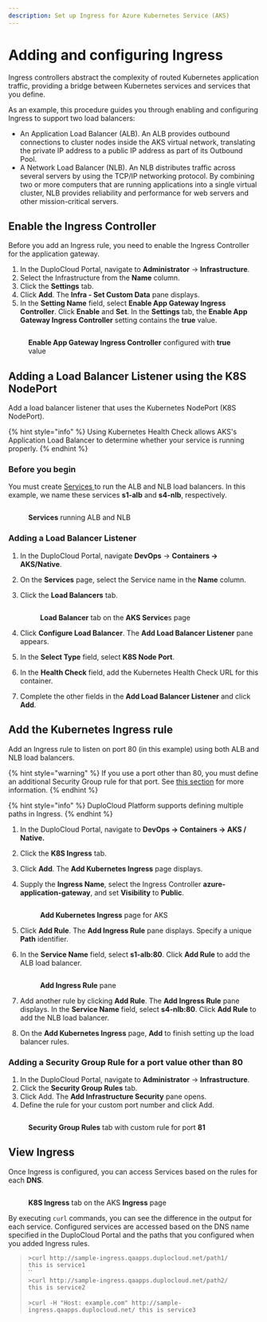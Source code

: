 ```yaml
---
description: Set up Ingress for Azure Kubernetes Service (AKS)
---
```


# Adding and configuring Ingress

Ingress controllers abstract the complexity of routed Kubernetes application traffic, providing a bridge between Kubernetes services and services that you define.

As an example, this procedure guides you through enabling and configuring Ingress to support two load balancers:

* An Application Load Balancer (ALB). An ALB provides outbound connections to cluster nodes inside the AKS virtual network, translating the private IP address to a public IP address as part of its Outbound Pool.
* A Network Load Balancer (NLB). An NLB distributes traffic across several servers by using the TCP/IP networking protocol. By combining two or more computers that are running applications into a single virtual cluster, NLB provides reliability and performance for web servers and other mission-critical servers.

## Enable the Ingress Controller

Before you add an Ingress rule, you need to enable the Ingress Controller for the application gateway.

1. In the DuploCloud Portal, navigate to **Administrator** -> **Infrastructure**.
2. Select the Infrastructure from the **Name** column.
3. Click the **Settings** tab.
4. Click **Add**. The **Infra - Set Custom Data** pane displays.
5. In the **Setting Name** field, select **Enable App Gateway Ingress Controller**. Click **Enable** and **Set**. In the **Settings** tab, the **Enable App Gateway Ingress Controller** setting contains the **true** value.

<figure><img src="../../../.gitbook/assets/Azure_Ingress_1.png" alt=""><figcaption><p><strong>Enable App Gateway Ingress Controller</strong> configured with <strong>true</strong> value</p></figcaption></figure>

## Adding a Load Balancer Listener using the K8S NodePort

Add a load balancer listener that uses the Kubernetes NodePort (K8S NodePort).

{% hint style="info" %}
Using Kubernetes Health Check allows AKS's Application Load Balancer to determine whether your service is running properly.&#x20;
{% endhint %}

### Before you begin

You must create [Services ](./#add-services)to run the ALB and NLB load balancers. In this example, we name these services **s1-alb** and **s4-nlb**, respectively.&#x20;

<figure><img src="../../../.gitbook/assets/AKS_Ingress.png" alt=""><figcaption><p><strong>Services</strong> running ALB and NLB</p></figcaption></figure>

### Adding a Load Balancer Listener

1. In the DuploCloud Portal, navigate **DevOps** -> **Containers -> AKS/Native**.
2. On the **Services** page, select the Service name in the **Name** column.
3.  Click the **Load Balancers** tab.

    <figure><img src="../../../.gitbook/assets/AKS_Load_Bal.png" alt=""><figcaption><p><strong>Load Balancer</strong> tab on the <strong>AKS Service</strong>s page</p></figcaption></figure>
4. Click **Configure Load Balancer**. The **Add Load Balancer Listener** pane appears.
5. In the **Select Type** field, select **K8S Node Port**.&#x20;
6. In the **Health Check** field, add the Kubernetes Health Check URL for this container.&#x20;
7. Complete the other fields in the **Add Load Balancer Listener** and click **Add**.

## Add the Kubernetes Ingress rule

Add an Ingress rule to listen on port 80 (in this example) using both ALB and NLB load balancers.

{% hint style="warning" %}
If you use a port other than 80, you must define an additional Security Group rule for that port. See [this section](adding-ingress.md#adding-a-security-group-rule-for-a-port-value-other-than-80) for more information.
{% endhint %}

{% hint style="info" %}
DuploCloud Platform supports defining multiple paths in Ingress.
{% endhint %}

1. In the DuploCloud Portal, navigate to **DevOps -> Containers -> AKS / Native.**
2. Click the **K8S Ingress** tab.
3. Click **Add**. The **Add Kubernetes Ingress** page displays.
4.  Supply the **Ingress Name**, select the Ingress Controller **azure-application-gateway**, and set **Visibility** to **Public**.

    <figure><img src="../../../.gitbook/assets/AKS_Ingress_add (2).png" alt=""><figcaption><p><strong>Add Kubernetes Ingress</strong> page for AKS</p></figcaption></figure>
5. Click **Add Rule**. The **Add Ingress Rule** pane displays. Specify a unique **Path** identifier.
6.  In the **Service Name** field, select **s1-alb:80**. Click **Add Rule** to add the ALB load balancer.

    <figure><img src="../../../.gitbook/assets/AKS_Ingress_add_ALB.png" alt=""><figcaption><p><strong>Add Ingress Rule</strong> pane</p></figcaption></figure>
7. Add another rule by clicking **Add Rule**. The **Add Ingress Rule** pane displays. In the **Service Name** field, select **s4-nlb:80**. Click **Add Rule** to add the NLB load balancer.
8. On the **Add Kubernetes Ingress** page, **Add** to finish setting up the load balancer rules.

### Adding a Security Group Rule for a port value other than 80

1. In the DuploCloud Portal, navigate to **Administrator** -> **Infrastructure**.
2. Click the **Security Group Rules** tab.
3. Click Add. The **Add Infrastructure Security** pane opens.
4. Define the rule for your custom port number and click Add.

<figure><img src="../../../.gitbook/assets/AKS_Ingress_80.png" alt=""><figcaption><p><strong>Security Group Rules</strong> tab with custom rule for port <strong>81</strong></p></figcaption></figure>

## View Ingress

Once Ingress is configured, you can access Services based on the rules for each **DNS**.

<figure><img src="../../../.gitbook/assets/AKS_View_Ingress.png" alt=""><figcaption><p><strong>K8S Ingress</strong> tab on the AKS <strong>Ingress</strong> page </p></figcaption></figure>

By executing `curl` commands, you can see the difference in the output for each service. Configured services are accessed based on the DNS name specified in the DuploCloud Portal and the paths that you configured when you added Ingress rules.

> `>curl http://sample-ingress.qaapps.duplocloud.net/path1/` \
> `this is service1`\
> ``\
> `>curl http://sample-ingress.qaapps.duplocloud.net/path2/` \
> `this is service2`\
> \
> `>curl -H "Host: example.com" http://sample-ingress.qaapps.duplocloud.net/ this is service3`

